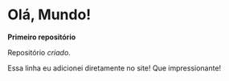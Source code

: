# Olá, Mundo!
 **Primeiro repositório**

Repositório *criado*.

Essa linha eu adicionei diretamente no site! Que impressionante!
